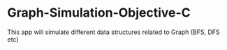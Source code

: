 # Graph-Simulation-Objective-C
This app will simulate different data structures related to Graph (BFS, DFS etc)
